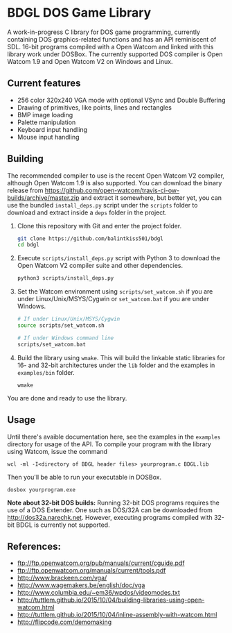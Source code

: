 # BDGL DOS Game Library
A work-in-progress C library for DOS game programming, currently containing DOS
graphics-related functions and has an API reminiscent of SDL. 16-bit programs
compiled with a Open Watcom and linked with this library work under DOSBox.
The currently supported DOS compiler is Open Watcom 1.9 and
Open Watcom V2 on Windows and Linux.

## Current features

* 256 color 320x240 VGA mode with optional VSync and Double Buffering
* Drawing of primitives, like points, lines and rectangles
* BMP image loading
* Palette manipulation
* Keyboard input handling
* Mouse input handling

## Building

The recommended compiler to use is the recent Open Watcom V2 compiler, although
Open Watcom 1.9 is also supported. You can download the binary release
from https://github.com/open-watcom/travis-ci-ow-builds/archive/master.zip
and extract it somewhere, but better yet, you can use the bundled
`install_deps.py` script under the `scripts` folder to download and extract
inside a `deps` folder in the project.

1. Clone this repository with Git and enter the project folder.

   ```bash
   git clone https://github.com/balintkiss501/bdgl
   cd bdgl
   ```

2. Execute `scripts/install_deps.py` script with Python 3 to download the
   Open Watcom V2 compiler suite and other dependencies.

   ```bash
   python3 scripts/install_deps.py
   ```

3. Set the Watcom environment using `scripts/set_watcom.sh` if you are under
   Linux/Unix/MSYS/Cygwin or `set_watcom.bat` if you are under Windows.

   ```bash
   # If under Linux/Unix/MSYS/Cygwin
   source scripts/set_watcom.sh
   ```

   ```bash
   # If under Windows command line
   scripts/set_watcom.bat
   ```

4. Build the library using `wmake`. This will build the linkable static
   libraries for 16- and 32-bit architectures under the `lib` folder and the
   examples in `examples/bin` folder.

   ```
   wmake
   ```

You are done and ready to use the library.

## Usage

Until there's avaible documentation here, see the examples in the `examples`
directory for usage of the API. To compile your program with the library
using Watcom, issue the command

```
wcl -ml -I<directory of BDGL header files> yourprogram.c BDGL.lib
```

Then you'll be able to run your executable in DOSBox.

```
dosbox yourprogram.exe
```

**Note about 32-bit DOS builds:** Running 32-bit DOS programs requires the use of
a DOS Extender. One such as DOS/32A can be downloaded from
http://dos32a.narechk.net. However, executing programs compiled with 32-bit
BDGL is currently not supported.

## References:

* ftp://ftp.openwatcom.org/pub/manuals/current/cguide.pdf
* ftp://ftp.openwatcom.org/manuals/current/tools.pdf
* http://www.brackeen.com/vga/
* http://www.wagemakers.be/english/doc/vga
* http://www.columbia.edu/~em36/wpdos/videomodes.txt
* http://tuttlem.github.io/2015/10/04/building-libraries-using-open-watcom.html
* http://tuttlem.github.io/2015/10/04/inline-assembly-with-watcom.html
* http://flipcode.com/demomaking
